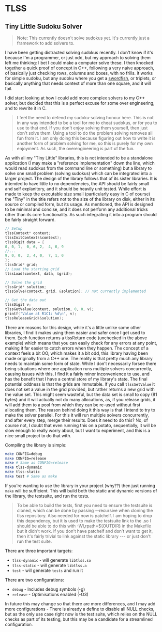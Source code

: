 TLSS
====

Tiny Little Sudoku Solver
-------------------------

> Note: This currently doesn't solve sudokus yet. It's currently just
> a framework to add solvers to.

I have been getting distracted solving sudokus recently. I don't know
if it's because I'm a programmer, or just odd, but my approach to
solving them left me thinking: I bet I could make a computer solve
these. I then knocked together a quick proof of concept in C++,
following a very naive approach, of basically just checking rows,
columns and boxes, with no frills. It works for simple sudoku, but
any sudoku where you get a
[swordfish](https://sudoku.com/sudoku-rules/swordfish/), or triplets,
or basically anything that needs context of more than one square, and
it will fail.

I did start looking at how I could add more complex solvers to my C++
solver, but decided that this is a perfect excuse for some over
engineering, and to rewrite it in C.

> I feel the need to defend my sudoku-solving honour here. This is not
> in any way intended to be a tool for me to cheat sudokus, or for you
> to use to that end. If you don't enjoy solving them yourself, then
> just don't solve them. Using a tool to do the problem solving
> removes all fun from it. I am only doing this because figuring out
> how to write it is another form of problem solving for me, so this
> is purely for my own enjoyment. As such, the overengineering is part
> of the fun.

As with all my "Tiny Little" libraries, this is not intended to be a
standalone application (I may make a "reference implementation" down
the line, which would read sudokus from the command line or something)
but a library to solve one small problem (solving sudokus) which can
be integrated into a larger project. The design of the library follows
that of its sister libraries. It is intended to have little to no
dependencies, the API should be fairly small and self explanitory, and
it should be heavily unit tested. While effort is made to keep the
executable size small (particularly easy in C of course) the "Tiny" in
the title refers not to the size of the library on disk, either in its
source or compiled form, but its usage. As mentioned, the API is
designed to be minimal and concise, and it does not perform any
additional tricks other than its core functionality. As such
integrating it into a program should be fairly straight forward.

```c
// Setup
tlssContext* context;
tlssInitContext(&context);
tlssDigit data = { 
0, 0, 1,  0, 6, 2,  4, 0, 9
//...
9, 0, 0,  2, 4, 0,  7, 1, 0
};
tlssGrid* grid;
// Load the starting grid
tlssLoad(context, data, &grid);

// Solve the grid
tlssGrid* solution;
tlssSolve(context, grid, &solution); // not currently implemented

// Get the data out
tlssDigit v;
tlssGetValue(context, solution, 0, 0, v);
printf("Value at R1C1: %d\n", v);
tlssReleaseGrid(&solution);
```

There are reasons for this design, while it's a little unlike some
other libraries, I find it makes using them easier and safer once I
get used to them. Each function returns a tlssReturn code (unchecked
in the above example) which means that you can easily check for any
errors at any point, making it far easier to catch errors when they
happen. The concept of a context feels a bit OO, which makes it a bit
odd, this library having been made originally from a C++ one. The
reality is that pretty much any library needs to maintain some form
of state. While I don't necessarily forsee there being situations
where one application runs multiple solvers concurrently, causing
issues with this, I find it a fairly minor inconvenience to use, and
has the benefit that I have a central store of my library's state.
The final potential oddness is that the grids are immutable. If you
call `tlssSetValue` it does not set a value in the grid provided, but
rather returns a new grid with the value set. This might seem
wasteful, but the data set is small to copy (81 bytes) and it will
actually not do many allocations, as, if you release grids, it will
add them to a pool from which they can be re-used without first
allocating them. The reason behind doing it this way is that I intend
to try to make the solver parallel. For this it will run multiple
solvers concurrently, and after every step, merge their results. Does
it need to do this? No, of course not, I doubt that even running this
on a potato, sequentially, it will be slow enough to really worry
about, but I want to experiment, and this is a nice small project to
do that with.

Compiling the library is simple:
```bash
make CONFIG=debug
make CONFIG=release
make # Same as CONFIG=release
make tlss-dynamic
make tlss-static
make test # Same as make
```

If you're wanting to use the library in your project (why??) then just
running `make` will be sufficient. This will build both the static and
dynamic versions of the library, the testsuite, and run the tests.

> To be able to build the tests, first you need to ensure the
> testsuite is cloned, which can be done by passing --recursive when
> cloning the tlss repository.
> Also needed for now is patchelf. I am hoping to drop this
> dependency, but it is used to make the testsuite link to the .so
> I should be able to do this with -Wl,rpath=${OUTDIR} in the Makefile
> but it didn't work. If you don't have patchelf and don't want to get
> it, then it's fairly trivial to link against the static library ---
> or just don't run the test suite.

There are three important targets:
* `tlss-dynamic` - will generate `libtlss.so`
* `tlss-static` - will generate `libtlss.a`
* `test` - will generate `tests` and run it

There are two configurations:
* `debug` - Includes debug symbols (-g)
* `release` - Optimisations enabled (-O3)

In future this may change so that there are more differences, and I
may add more configurations - There is already a define to disable all
NULL checks, but as the only use case right now is the test suite,
which relies on the NULL checks as part of its testing, but this may
be a candidate for a streamlined configuration.